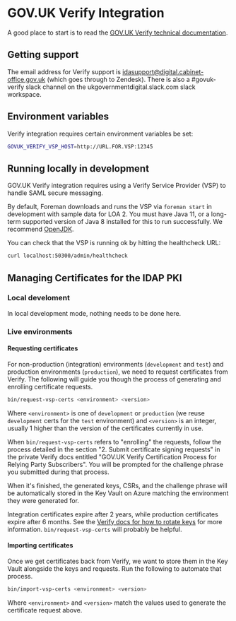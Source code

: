# GOV.UK Verify Integration

A good place to start is to read the
[GOV.UK Verify technical documentation](https://www.docs.verify.service.gov.uk/#gov-uk-verify-technical-documentation).

## Getting support

The email address for Verify support is idasupport@digital.cabinet-office.gov.uk
(which goes through to Zendesk). There is also a #govuk-verify slack channel on
the ukgovernmentdigital.slack.com slack workspace.

## Environment variables

Verify integration requires certain environment variables be set:

```bash
GOVUK_VERIFY_VSP_HOST=http://URL.FOR.VSP:12345
```

## Running locally in development

GOV.UK Verify integration requires using a Verify Service Provider (VSP) to
handle SAML secure messaging.

By default, Foreman downloads and runs the VSP via `foreman start` in
development with sample data for LOA 2. You must have Java 11, or a long-term
supported version of Java 8 installed for this to run successfully. We recommend
[OpenJDK][openjdk].

You can check that the VSP is running ok by hitting the healthcheck URL:

```bash
curl localhost:50300/admin/healthcheck
```

## Managing Certificates for the IDAP PKI

### Local develoment

In local development mode, nothing needs to be done here.

### Live environments

#### Requesting certificates

For non-production (integration) environments (`development` and `test`) and
production environments (`production`), we need to request certificates from
Verify. The following will guide you though the process of generating and
enrolling certificate requests.

```bash
bin/request-vsp-certs <environment> <version>
```

Where `<environment>` is one of `development` or `production` (we reuse
`development` certs for the `test` environment) and `<version>` is an integer,
usually 1 higher than the version of the certificates currently in use.

When `bin/request-vsp-certs` refers to "enrolling" the requests, follow the
process detailed in the section "2. Submit certificate signing requests" in the
private Verify docs entitled "GOV.UK Verify Certification Process for Relying
Party Subscribers". You will be prompted for the challenge phrase you submitted
during that process.

When it's finished, the generated keys, CSRs, and the challenge phrase will be
automatically stored in the Key Vault on Azure matching the environment they
were generated for.

Integration certificates expire after 2 years, while production certificates
expire after 6 months. See the
[Verify docs for how to rotate keys](https://www.docs.verify.service.gov.uk/maintain-your-connection/rotate-keys/)
for more information. `bin/request-vsp-certs` will probably be helpful.

#### Importing certificates

Once we get certificates back from Verify, we want to store them in the Key
Vault alongside the keys and requests. Run the following to automate that
process.

```bash
bin/import-vsp-certs <environment> <version>
```

Where `<environment>` and `<version>` match the values used to generate the
certificate request above.

[openjdk]: https://adoptopenjdk.net/
